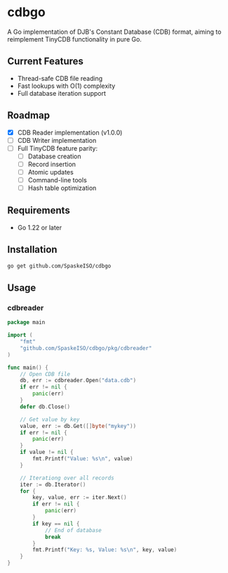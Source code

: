 # cdbgo

A Go implementation of DJB's Constant Database (CDB) format, aiming to reimplement TinyCDB functionality in pure Go.

## Current Features
- Thread-safe CDB file reading
- Fast lookups with O(1) complexity
- Full database iteration support

## Roadmap
- [x] CDB Reader implementation (v1.0.0)
- [ ] CDB Writer implementation
- [ ] Full TinyCDB feature parity:
  - [ ] Database creation
  - [ ] Record insertion
  - [ ] Atomic updates
  - [ ] Command-line tools
  - [ ] Hash table optimization

## Requirements
 - Go 1.22 or later

## Installation

```bash
go get github.com/SpaskeISO/cdbgo
```

## Usage
### cdbreader
```go
package main

import (
    "fmt"
    "github.com/SpaskeISO/cdbgo/pkg/cdbreader"
)

func main() {
    // Open CDB file
    db, err := cdbreader.Open("data.cdb")
    if err != nil {
        panic(err)
    }
    defer db.Close()

    // Get value by key
    value, err := db.Get([]byte("mykey"))
    if err != nil {
        panic(err)
    }
    if value != nil {
        fmt.Printf("Value: %s\n", value)
    }

    // Iterationg over all records
    iter := db.Iterator()
    for {
        key, value, err := iter.Next()
        if err != nil {
            panic(err)
        }
        if key == nil {
            // End of database
            break
        }
        fmt.Printf("Key: %s, Value: %s\n", key, value)
    }
}
```
